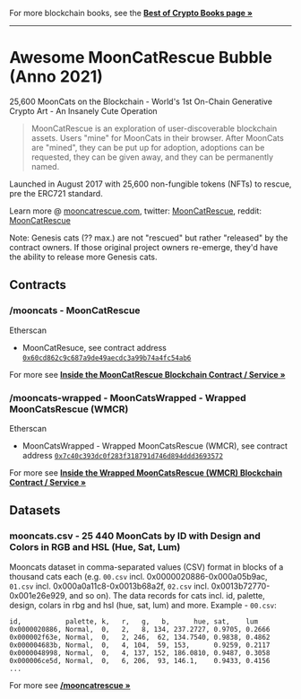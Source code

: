 For more blockchain books, see the [**Best of Crypto Books page »**](https://openblockchains.github.io/crypto-books/)

---



# Awesome MoonCatRescue Bubble (Anno 2021)

25,600 MoonCats on the Blockchain - World's 1st On-Chain Generative Crypto Art - An Insanely Cute Operation


> MoonCatRescue is an exploration of user-discoverable blockchain assets.
> Users "mine" for MoonCats in their browser.
> After MoonCats are "mined", they can be put up for adoption, adoptions can be requested, they can be given away,
> and they can be permanently named.

Launched in August 2017 with 25,600 non-fungible tokens (NFTs) to rescue, pre the ERC721 standard.


Learn more @ [mooncatrescue.com](https://mooncatrescue.com),
twitter: [MoonCatRescue](https://twitter.com/MoonCatRescue),
reddit: [MoonCatRescue](https://www.reddit.com/r/MoonCatRescue/)




Note: Genesis cats (?? max.) are not "rescued" but rather "released" by the contract owners. 
If those original project owners re-emerge, they'd have the ability to release more Genesis cats.






## Contracts

### /mooncats - MoonCatRescue

Etherscan

- MoonCatResuce, see contract address [`0x60cd862c9c687a9de49aecdc3a99b74a4fc54ab6`](https://etherscan.io/address/0x60cd862c9c687a9de49aecdc3a99b74a4fc54ab6#code)


For more see [**Inside the MoonCatRescue Blockchain Contract / Service »**](https://github.com/cryptocopycats/contracts/tree/master/mooncats)

### /mooncats-wrapped - MoonCatsWrapped - Wrapped MoonCatsRescue (WMCR)

Etherscan

- MoonCatsWrapped - Wrapped MoonCatsRescue (WMCR), see contract address [`0x7c40c393dc0f283f318791d746d894ddd3693572`](https://etherscan.io/address/0x7c40c393dc0f283f318791d746d894ddd3693572#code)


For more see [**Inside the Wrapped MoonCatsRescue (WMCR) Blockchain Contract / Service »**](https://github.com/cryptocopycats/contracts/tree/master/mooncats-wrapped)



## Datasets

### mooncats.csv  -  25 440 MoonCats by ID with Design and Colors in RGB and HSL (Hue, Sat, Lum)

Mooncats dataset in comma-separated values (CSV) format
in blocks of a thousand cats each
(e.g.
`00.csv` incl. 0x0000020886-0x000a05b9ac,
`01.csv` incl. 0x000a0a11c8-0x0013b68a2f,
`02.csv` incl. 0x0013b72770-0x001e26e929,
and so on).
The data records for cats
incl. id, palette, design, colars in rbg and hsl (hue, sat, lum)
and more.
Example - `00.csv`:


```
id,           palette, k,   r,   g,   b,      hue, sat,    lum
0x0000020886, Normal,  0,   2,   8, 134, 237.2727, 0.9705, 0.2666
0x000002f63e, Normal,  0,   2, 246,  62, 134.7540, 0.9838, 0.4862
0x000004683b, Normal,  0,   4, 104,  59, 153,      0.9259, 0.2117
0x0000048998, Normal,  0,   4, 137, 152, 186.0810, 0.9487, 0.3058
0x000006ce5d, Normal,  0,   6, 206,  93, 146.1,    0.9433, 0.4156
...
```

For more see [**/mooncatrescue »**](https://github.com/cryptocopycats/mooncatrescue)





